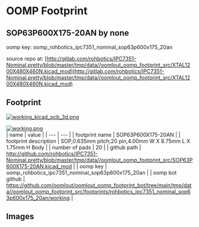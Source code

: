 # OOMP Footprint  
## SOP63P600X175-20AN  by none  
  
oomp key: oomp_rohbotics_ipc7351_nominal_sop63p600x175_20an  
  
source repo at: [http://gitlab.com/rohbotics/IPC7351-Nominal.pretty/blob/master/tmp/data//oomlout_oomp_footprint_src/XTAL1200X480X460N.kicad_mod](http://gitlab.com/rohbotics/IPC7351-Nominal.pretty/blob/master/tmp/data//oomlout_oomp_footprint_src/XTAL1200X480X460N.kicad_mod)  
## Footprint  
  
[![working_kicad_pcb_3d.png](working_kicad_pcb_3d_600.png)](working_kicad_pcb_3d.png)  
  
[![working.png](working_600.png)](working.png)  
| name | value | 
| --- | --- | 
| footprint name | SOP63P600X175-20AN | 
| footprint description | SOP,0.635mm pitch;20 pin,4.00mm W X 8.75mm L X 1.75mm H Body | 
| number of pads | 20 | 
| github path | http://github.com/rohbotics/IPC7351-Nominal.pretty/blob/master/tmp/data//oomlout_oomp_footprint_src/SOP63P600X175-20AN.kicad_mod | 
| oomp key | oomp_rohbotics_ipc7351_nominal_sop63p600x175_20an | 
| oomp bot github | https://github.com/oomlout/oomlout_oomp_footprint_bot/tree/main/tmp/data//oomlout_oomp_footprint_src/footprints/rohbotics_ipc7351_nominal_sop63p600x175_20an/working | 
## Images  

